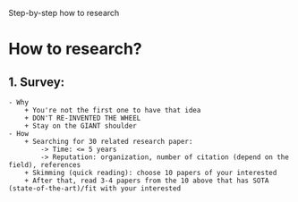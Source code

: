 Step-by-step how to research
# How to research? 
## 1. Survey: 
	- Why 
		+ You're not the first one to have that idea 
		+ DON'T RE-INVENTED THE WHEEL
		+ Stay on the GIANT shoulder 	 
	- How 
		+ Searching for 30 related research paper: 
			-> Time: <= 5 years
			-> Reputation: organization, number of citation (depend on the field), references  
		+ Skimming (quick reading): choose 10 papers of your interested 
		+ After that, read 3-4 papers from the 10 above that has SOTA (state-of-the-art)/fit with your interested 










